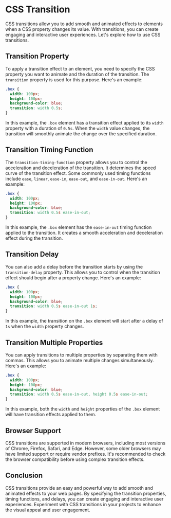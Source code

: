 
# CSS Transition

CSS transitions allow you to add smooth and animated effects to elements when a CSS property changes its value. With transitions, you can create engaging and interactive user experiences. Let's explore how to use CSS transitions.

## Transition Property

To apply a transition effect to an element, you need to specify the CSS property you want to animate and the duration of the transition. The `transition` property is used for this purpose. Here's an example:

```css
.box {
  width: 100px;
  height: 100px;
  background-color: blue;
  transition: width 0.5s;
}
```

In this example, the `.box` element has a transition effect applied to its `width` property with a duration of `0.5s`. When the `width` value changes, the transition will smoothly animate the change over the specified duration.

## Transition Timing Function

The `transition-timing-function` property allows you to control the acceleration and deceleration of the transition. It determines the speed curve of the transition effect. Some commonly used timing functions include `ease`, `linear`, `ease-in`, `ease-out`, and `ease-in-out`. Here's an example:

```css
.box {
  width: 100px;
  height: 100px;
  background-color: blue;
  transition: width 0.5s ease-in-out;
}
```

In this example, the `.box` element has the `ease-in-out` timing function applied to the transition. It creates a smooth acceleration and deceleration effect during the transition.

## Transition Delay

You can also add a delay before the transition starts by using the `transition-delay` property. This allows you to control when the transition effect should begin after a property change. Here's an example:

```css
.box {
  width: 100px;
  height: 100px;
  background-color: blue;
  transition: width 0.5s ease-in-out 1s;
}
```

In this example, the transition on the `.box` element will start after a delay of `1s` when the `width` property changes.

## Transition Multiple Properties

You can apply transitions to multiple properties by separating them with commas. This allows you to animate multiple changes simultaneously. Here's an example:

```css
.box {
  width: 100px;
  height: 100px;
  background-color: blue;
  transition: width 0.5s ease-in-out, height 0.5s ease-in-out;
}
```

In this example, both the `width` and `height` properties of the `.box` element will have transition effects applied to them.

## Browser Support

CSS transitions are supported in modern browsers, including most versions of Chrome, Firefox, Safari, and Edge. However, some older browsers may have limited support or require vendor prefixes. It's recommended to check the browser compatibility before using complex transition effects.

## Conclusion

CSS transitions provide an easy and powerful way to add smooth and animated effects to your web pages. By specifying the transition properties, timing functions, and delays, you can create engaging and interactive user experiences. Experiment with CSS transitions in your projects to enhance the visual appeal and user engagement.

